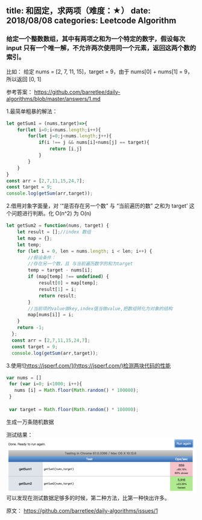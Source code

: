 title: 和固定，求两项（难度：★）
date: 2018/08/08
categories: Leetcode Algorithm
---


### 给定一个整数数组，其中有两项之和为一个特定的数字，假设每次 input 只有一个唯一解，不允许两次使用同一个元素，返回这两个数的索引。

比如：
给定 nums = [2, 7, 11, 15]，target = 9，由于 nums[0] + nums[1] = 9，所以返回 [0, 1]

<!--more-->
参考答案：
https://github.com/barretlee/daily-algorithms/blob/master/answers/1.md


1.最简单粗暴的解法：

```javascript
let getSum1 = (nums,target)=>{
    for(let i=0;i<nums.length;i++){
        for(let j=0;j<nums.length;j++){
            if(i !== j && nums[i]+nums[j] == target){
                return [i,j]
            }
        }
    }
}
const arr = [2,7,11,15,24,7];
const target = 9;
console.log(getSum(arr,target));
```

2.借用对象字面量，对 ‘“是否存在另一个数” 与 “当前遍历的数” 之和为 target’ 这个问题进行判断。化 O(n^2) 为 O(n)

```javascript
let getSum2 = function(nums, target) {
    let result = [];//index 数组
    let map = {};
    let temp;
    for (let i = 0, len = nums.length; i < len; i++) {
        //假设条件：
        //存在另一个数，且 与当前遍历数字的和为target
        temp = target - nums[i];
        if (map[temp] !== undefined) {
            result[0] = map[temp];
            result[1] = i;
            return result;
        }
        //当前项的value做key,index值当做value,把数组转化为对象的结构
        map[nums[i]] = i;
    }
    return -1;
  };
  const arr = [2,7,11,15,24,7];
  const target = 9;
  console.log(getSum(arr,target));
```

3.使用![https://jsperf.com/](https://jsperf.com/)检测两块代码的性能

```javascript
var nums = []
 for (var i=0; i<1000; i++){
   nums [i] = Math.floor(Math.random() * 100000);
 }

 var target = Math.floor(Math.random() * 100000);
 ```
 生成一万条随机数据

测试结果：
![](https://raw.githubusercontent.com/shengyur/Images/master/img/getTwoSum.jpg)
可以发现在测试数据足够多的时候，第二种方法，比第一种快出许多。








原文：
https://github.com/barretlee/daily-algorithms/issues/1
